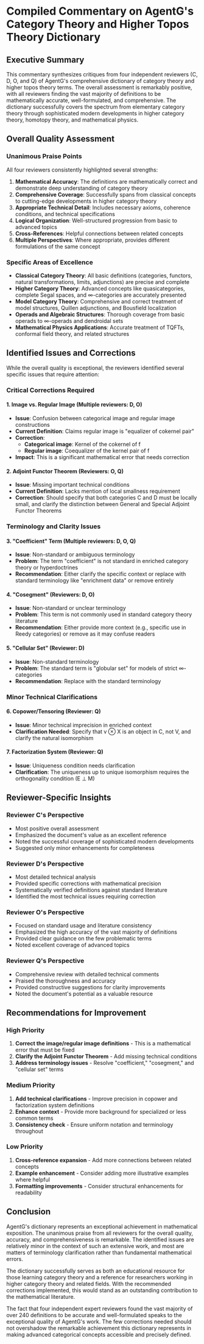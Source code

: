 # Compiled Commentary on AgentG's Category Theory and Higher Topos Theory Dictionary

## Executive Summary

This commentary synthesizes critiques from four independent reviewers (C, D, O, and Q) of AgentG's comprehensive dictionary of category theory and higher topos theory terms. The overall assessment is remarkably positive, with all reviewers finding the vast majority of definitions to be mathematically accurate, well-formulated, and comprehensive. The dictionary successfully covers the spectrum from elementary category theory through sophisticated modern developments in higher category theory, homotopy theory, and mathematical physics.

## Overall Quality Assessment

### Unanimous Praise Points

All four reviewers consistently highlighted several strengths:

1. **Mathematical Accuracy**: The definitions are mathematically correct and demonstrate deep understanding of category theory
2. **Comprehensive Coverage**: Successfully spans from classical concepts to cutting-edge developments in higher category theory
3. **Appropriate Technical Detail**: Includes necessary axioms, coherence conditions, and technical specifications
4. **Logical Organization**: Well-structured progression from basic to advanced topics
5. **Cross-References**: Helpful connections between related concepts
6. **Multiple Perspectives**: Where appropriate, provides different formulations of the same concept

### Specific Areas of Excellence

- **Classical Category Theory**: All basic definitions (categories, functors, natural transformations, limits, adjunctions) are precise and complete
- **Higher Category Theory**: Advanced concepts like quasicategories, complete Segal spaces, and ∞-categories are accurately presented
- **Model Category Theory**: Comprehensive and correct treatment of model structures, Quillen adjunctions, and Bousfield localization
- **Operads and Algebraic Structures**: Thorough coverage from basic operads to ∞-operads and dendroidal sets
- **Mathematical Physics Applications**: Accurate treatment of TQFTs, conformal field theory, and related structures

## Identified Issues and Corrections

While the overall quality is exceptional, the reviewers identified several specific issues that require attention:

### Critical Corrections Required

#### 1. **Image vs. Regular Image** (Multiple reviewers: D, O)
- **Issue**: Confusion between categorical image and regular image constructions
- **Current Definition**: Claims regular image is "equalizer of cokernel pair"
- **Correction**: 
  - **Categorical image**: Kernel of the cokernel of f
  - **Regular image**: Coequalizer of the kernel pair of f
- **Impact**: This is a significant mathematical error that needs correction

#### 2. **Adjoint Functor Theorem** (Reviewers: O, Q)
- **Issue**: Missing important technical conditions
- **Current Definition**: Lacks mention of local smallness requirement
- **Correction**: Should specify that both categories C and D must be locally small, and clarify the distinction between General and Special Adjoint Functor Theorems

### Terminology and Clarity Issues

#### 3. **"Coefficient" Term** (Multiple reviewers: D, O, Q)
- **Issue**: Non-standard or ambiguous terminology
- **Problem**: The term "coefficient" is not standard in enriched category theory or hyperdoctrines
- **Recommendation**: Either clarify the specific context or replace with standard terminology like "enrichment data" or remove entirely

#### 4. **"Cosegment"** (Reviewers: D, O)
- **Issue**: Non-standard or unclear terminology
- **Problem**: This term is not commonly used in standard category theory literature
- **Recommendation**: Either provide more context (e.g., specific use in Reedy categories) or remove as it may confuse readers

#### 5. **"Cellular Set"** (Reviewer: D)
- **Issue**: Non-standard terminology
- **Problem**: The standard term is "globular set" for models of strict ∞-categories
- **Recommendation**: Replace with the standard terminology

### Minor Technical Clarifications

#### 6. **Copower/Tensoring** (Reviewer: Q)
- **Issue**: Minor technical imprecision in enriched context
- **Clarification Needed**: Specify that v ⊗ X is an object in C, not V, and clarify the natural isomorphism

#### 7. **Factorization System** (Reviewer: Q)
- **Issue**: Uniqueness condition needs clarification
- **Clarification**: The uniqueness up to unique isomorphism requires the orthogonality condition (E ⊥ M)

## Reviewer-Specific Insights

### Reviewer C's Perspective
- Most positive overall assessment
- Emphasized the document's value as an excellent reference
- Noted the successful coverage of sophisticated modern developments
- Suggested only minor enhancements for completeness

### Reviewer D's Perspective
- Most detailed technical analysis
- Provided specific corrections with mathematical precision
- Systematically verified definitions against standard literature
- Identified the most technical issues requiring correction

### Reviewer O's Perspective
- Focused on standard usage and literature consistency
- Emphasized the high accuracy of the vast majority of definitions
- Provided clear guidance on the few problematic terms
- Noted excellent coverage of advanced topics

### Reviewer Q's Perspective
- Comprehensive review with detailed technical comments
- Praised the thoroughness and accuracy
- Provided constructive suggestions for clarity improvements
- Noted the document's potential as a valuable resource

## Recommendations for Improvement

### High Priority
1. **Correct the image/regular image definitions** - This is a mathematical error that must be fixed
2. **Clarify the Adjoint Functor Theorem** - Add missing technical conditions
3. **Address terminology issues** - Resolve "coefficient," "cosegment," and "cellular set" terms

### Medium Priority
1. **Add technical clarifications** - Improve precision in copower and factorization system definitions
2. **Enhance context** - Provide more background for specialized or less common terms
3. **Consistency check** - Ensure uniform notation and terminology throughout

### Low Priority
1. **Cross-reference expansion** - Add more connections between related concepts
2. **Example enhancement** - Consider adding more illustrative examples where helpful
3. **Formatting improvements** - Consider structural enhancements for readability

## Conclusion

AgentG's dictionary represents an exceptional achievement in mathematical exposition. The unanimous praise from all reviewers for the overall quality, accuracy, and comprehensiveness is remarkable. The identified issues are relatively minor in the context of such an extensive work, and most are matters of terminology clarification rather than fundamental mathematical errors.

The dictionary successfully serves as both an educational resource for those learning category theory and a reference for researchers working in higher category theory and related fields. With the recommended corrections implemented, this would stand as an outstanding contribution to the mathematical literature.

The fact that four independent expert reviewers found the vast majority of over 240 definitions to be accurate and well-formulated speaks to the exceptional quality of AgentG's work. The few corrections needed should not overshadow the remarkable achievement this dictionary represents in making advanced categorical concepts accessible and precisely defined.


